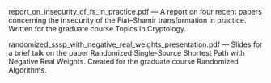 report_on_insecurity_of_fs_in_practice.pdf — A report on four recent papers concerning the insecurity of the Fiat–Shamir transformation in practice. Written for the graduate course Topics in Cryptology.

randomized_sssp_with_negative_real_weights_presentation.pdf — Slides for a brief talk on the paper Randomized Single-Source Shortest Path with Negative Real Weights. Created for the graduate course Randomized Algorithms.
